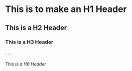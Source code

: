 # This is to make an H1 Header
## This is a H2 Header 
### This is a H3 Header
.
.
.
###### This is a H6 Header

